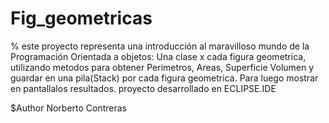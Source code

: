 # Fig_geometricas
% este proyecto  representa una introducción al maravilloso mundo de la Programación Orientada a objetos:
Una clase x cada  figura geometrica, utilizando metodos para obtener Perimetros, Areas, Superficie
Volumen y guardar en una pila(Stack) por cada figura geometrica.
Para luego mostrar en pantallalos resultados.
proyecto desarrollado en ECLIPSE.IDE

$Author Norberto Contreras
